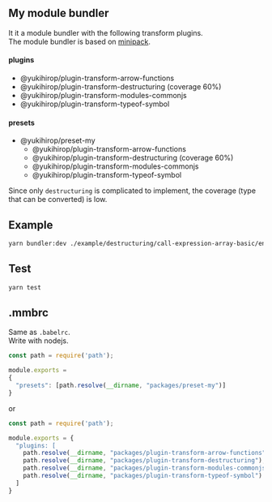 ## My module bundler

It it a module bundler with the following transform plugins.  
The module bundler is based on [minipack](https://github.com/ronami/minipack).

#### plugins

- @yukihirop/plugin-transform-arrow-functions
- @yukihirop/plugin-transform-destructuring (coverage 60%)
- @yukihirop/plugin-transform-modules-commonjs
- @yukihirop/plugin-transform-typeof-symbol

#### presets

- @yukihirop/preset-my
  - @yukihirop/plugin-transform-arrow-functions
  - @yukihirop/plugin-transform-destructuring (coverage 60%)
  - @yukihirop/plugin-transform-modules-commonjs
  - @yukihirop/plugin-transform-typeof-symbol


Since only `destructuring` is complicated to implement, the coverage (type that can be converted) is low.

## Example

```bash
yarn bundler:dev ./example/destructuring/call-expression-array-basic/entry.js ./dist/destructuring/call-expression-array-basic.js
```

## Test

```bash
yarn test
```

## .mmbrc

Same as `.babelrc`.  
Write with nodejs.

```js
const path = require('path');

module.exports =
{
  "presets": [path.resolve(__dirname, "packages/preset-my")]
}
```

or

```js
const path = require('path');

module.exports = {
  "plugins: [
    path.resolve(__dirname, "packages/plugin-transform-arrow-functions"),
    path.resolve(__dirname, "packages/plugin-transform-destructuring"),
    path.resolve(__dirname, "packages/plugin-transform-modules-commonjs"),
    path.resolve(__dirname, "packages/plugin-transform-typeof-symbol")
  ]
}
```
